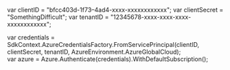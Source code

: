 var clientID = "bfcc403d-1f73–4ad4-xxxx-xxxxxxxxxxxx";
var clientSecret = "SomethingDifficult";
var tenantID = "12345678-xxxx-xxxx-xxxx-xxxxxxxxxxxx";

var credentials = SdkContext.AzureCredentialsFactory.FromServicePrincipal(clientID, clientSecret, tenantID, AzureEnvironment.AzureGlobalCloud);            
var azure = Azure.Authenticate(credentials).WithDefaultSubscription();

